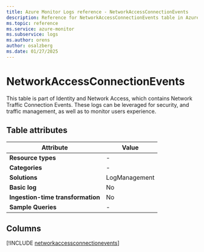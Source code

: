 ```yaml
---
title: Azure Monitor Logs reference - NetworkAccessConnectionEvents
description: Reference for NetworkAccessConnectionEvents table in Azure Monitor Logs.
ms.topic: reference
ms.service: azure-monitor
ms.subservice: logs
ms.author: orens
author: osalzberg
ms.date: 01/27/2025
---
```


# NetworkAccessConnectionEvents

This table is part of Identity and Network Access, which contains Network Traffic Connection Events. These logs can be leveraged for security, and traffic management, as well as to monitor users experience.


## Table attributes

|Attribute|Value|
|---|---|
|**Resource types**|-|
|**Categories**|-|
|**Solutions**| LogManagement|
|**Basic log**|No|
|**Ingestion-time transformation**|No|
|**Sample Queries**|-|



## Columns
  
[!INCLUDE [networkaccessconnectionevents](~/reusable-content/ce-skilling/azure/includes/azure-monitor/reference/tables/networkaccessconnectionevents-include.md)]
